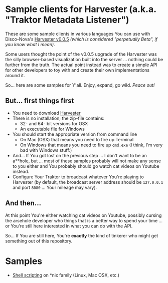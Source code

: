 # Sample clients for Harvester (a.k.a. "Traktor Metadata Listener")

These are some sample clients in various languages You can use with Disco-Nova's [Harvester v0.0.5](https://www.disconova.com/utu/traktor-metadata/5-beta.zip) *(which is considered "perpetually Beta", if you know what I mean)*.

Some users thought the point of the v0.0.5 upgrade of the Harvester was the silly browser-based visualization built into the server ... nothing could be further from the truth. The actual point instead was to create a simple API for other developers to toy with and create their own implementations around it. 

So... here are some samples for Y'all. Enjoy, expand, go wild. *Peace out!*

## But... first things first

* You need to download [Harvester](https://www.disconova.com/utu/traktor-metadata/5-beta.zip)
* There is no installation; the zip-file contains:
    * 32- and 64- bit versions for OSX
    * An executable file for Windows
* You should start the appropriate version from command line
    * On Mac (OSX) that means you need to fire up Terminal
    * On Windows that means you need to fire up ````cmd.exe```` (I think, I'm very bad with Windows stuff:)
* And... If You got lost on the previous step ... I don't want to be an a**hole, but ... most of these samples probably will not make any sense to you either and You probably should go watch cat videos on Youtube instead.
* Configure Your Traktor to broadcast whatever You're playing to Harvester (by default, the broadcast server address should be ```127.0.0.1``` and port ```8080``` ... Your mileage may vary).

## And then...

At this point You're either watching cat videos on Youtube, possibly cursing the arsehole developer who things that is a better way to spend your time ... or You're still here interested in what you can do with the API.

So... If You are still here, You're **exactly** the kind of tinkerer who might get something out of this repository.

# Samples

* [Shell scripting](shell-script/) on *nix family (Linux, Mac OSX, etc.)
